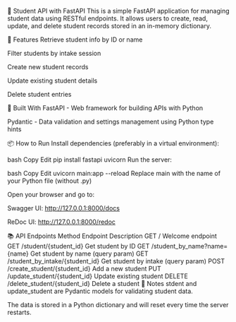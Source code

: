 📘 Student API with FastAPI
This is a simple FastAPI application for managing student data using RESTful endpoints. It allows users to create, read, update, and delete student records stored in an in-memory dictionary.

🚀 Features
Retrieve student info by ID or name

Filter students by intake session

Create new student records

Update existing student details

Delete student entries

🧱 Built With
FastAPI - Web framework for building APIs with Python

Pydantic - Data validation and settings management using Python type hints

📦 How to Run
Install dependencies (preferably in a virtual environment):

bash
Copy
Edit
pip install fastapi uvicorn
Run the server:

bash
Copy
Edit
uvicorn main:app --reload
Replace main with the name of your Python file (without .py)

Open your browser and go to:

Swagger UI: http://127.0.0.1:8000/docs

ReDoc UI: http://127.0.0.1:8000/redoc

📚 API Endpoints
Method	Endpoint	Description
GET	/	Welcome endpoint
GET	/student/{student_id}	Get student by ID
GET	/student_by_name?name={name}	Get student by name (query param)
GET	/student_by_intake/{student_id}	Get student by intake (query param)
POST	/create_student/{student_id}	Add a new student
PUT	/update_student/{student_id}	Update existing student
DELETE	/delete_student/{student_id}	Delete a student
📝 Notes
stdent and update_student are Pydantic models for validating student data.

The data is stored in a Python dictionary and will reset every time the server restarts.